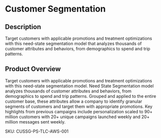 # Customer Segmentation

## Description
Target customers with applicable promotions and treatment optimizations with this need-state segmentation model that analyzes thousands of customer attributes and behaviors, from demographics to spend and trip patterns.

## Product Overview
Target customers with applicable promotions and treatment optimizations with this need-state segmentation model. Need State Segmentation model analyzes thousands of customer attributes and behaviors, from demographics to spend and trip patterns. Grouped and applied to the entire customer base, these attributes allow a company to identify granular segments of customers and target them with appropriate promotions. Key highlights from previous campaigns include personalization scaled to 90+ million customers with 20+ unique campaigns launched weekly and 20+ million messages sent weekly. 

SKU: CUSSG-PS-TLC-AWS-001

